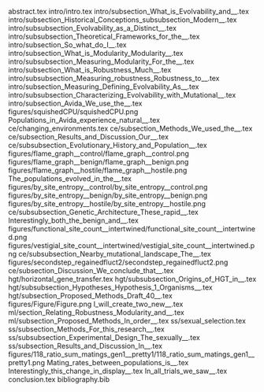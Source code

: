 abstract.tex
intro/intro.tex
intro/subsection_What_is_Evolvability_and__.tex
intro/subsection_Historical_Conceptions_subsubsection_Modern__.tex
intro/subsubsection_Evolvability_as_a_Distinct__.tex
intro/subsubsection_Theoretical_Frameworks_for_the__.tex
intro/subsection_So_what_do_I__.tex
intro/subsection_What_is_Modularity_Modularity__.tex
intro/subsubsection_Measuring_Modularity_For_the__.tex
intro/subsection_What_is_Robustness_Much__.tex
intro/subsubsection_Measuring_robustness_Robustness_to__.tex
intro/subsection_Measuring_Defining_Evolvability_As__.tex
intro/subsubsection_Characterizing_Evolvability_with_Mutational__.tex
intro/subsection_Avida_We_use_the__.tex
figures/squishedCPU/squishedCPU.png
Populations_in_Avida_experience_natural__.tex
ce/changing_environments.tex
ce/subsection_Methods_We_used_the__.tex
ce/subsection_Results_and_Discussion_Our__.tex
ce/subsubsection_Evolutionary_History_and_Population__.tex
figures/flame_graph__control/flame_graph__control.png
figures/flame_graph__benign/flame_graph__benign.png
figures/flame_graph__hostile/flame_graph__hostile.png
The_populations_evolved_in_the__.tex
figures/by_site_entropy__control/by_site_entropy__control.png
figures/by_site_entropy__benign/by_site_entropy__benign.png
figures/by_site_entropy__hostile/by_site_entropy__hostile.png
ce/subsubsection_Genetic_Architecture_These_rapid__.tex
Interestingly_both_the_benign_and__.tex
figures/functional_site_count__intertwined/functional_site_count__intertwined.png
figures/vestigial_site_count__intertwined/vestigial_site_count__intertwined.png
ce/subsubsection_Nearby_mutational_landscape_The__.tex
figures/secondstep_regainedfluct2/secondstep_regainedfluct2.png
ce/subsection_Discussion_We_conclude_that__.tex
hgt/horizontal_gene_transfer.tex
hgt/subsubsection_Origins_of_HGT_in__.tex
hgt/subsubsection_Hypotheses_Hypothesis_1_Organisms__.tex
hgt/subsection_Proposed_Methods_Draft_40__.tex
figures/Figure/Figure.png
I_will_create_two_new__.tex
ml/section_Relating_Robustness_Modularity_and__.tex
ml/subsection_Proposed_Methods_In_order__.tex
ss/sexual_selection.tex
ss/subsection_Methods_For_this_research__.tex
ss/subsubsection_Experimental_Design_The_sexually__.tex
ss/subsection_Results_and_Discussion_In__.tex
figures/118_ratio_sum_matings_gen1__pretty1/118_ratio_sum_matings_gen1__pretty1.png
Mating_rates_between_populations_is__.tex
Interestingly_this_change_in_display__.tex
In_all_trials_we_saw__.tex
conclusion.tex
bibliography.bib
